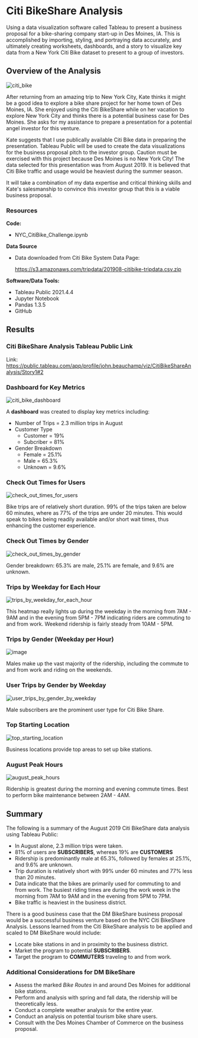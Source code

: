 # Citi BikeShare Analysis
Using a data visualization software called Tableau to present a business proposal for a bike-sharing company start-up in Des Moines, IA. This is accomplished by importing, styling, and portraying data accurately, and ultimately creating worksheets, dashboards, and a story to visualize key data from a New York Citi Bike dataset to present to a group of investors.


## Overview of the Analysis
![citi_bike](https://user-images.githubusercontent.com/94148420/159907840-fed544f3-706d-4896-bc58-13151541cecf.jpg)

After returning from an amazing trip to New York City, Kate thinks it might be a good idea to explore a bike share project for her home town of Des Moines, IA.  She enjoyed using the Citi BikeShare while on her vacation to explore New York City and thinks there is a potential business case for Des Moines.  She asks for my assistance to prepare a presentation for a potential angel investor for this venture.

Kate suggests that I use publically available Citi Bike data in preparing the presentation.  Tableau Public will be used to create the data visualizations for the business proposal pitch to the investor group.  Caution must be exercised with this project because Des Moines is no New York City!  The data selected for this presentation was from August 2019.  It is believed that Citi Bike traffic and usage would be heaviest during the summer season.

It will take a combination of my data expertise and critical thinking skills and Kate's salesmanship to convince this investor group that this is a viable business proposal.

### Resources
**Code:**
* NYC_CitiBike_Challenge.ipynb

**Data Source**
* Data downloaded from Citi Bike System Data Page:
  
  https://s3.amazonaws.com/tripdata/201908-citibike-tripdata.csv.zip
  

**Software/Data Tools:**
* Tableau Public 2021.4.4
* Jupyter Notebook
* Pandas 1.3.5
* GitHub


## Results
### Citi BikeShare Analysis Tableau Public Link

Link:  https://public.tableau.com/app/profile/john.beauchamp/viz/CitiBikeShareAnalysis/Story1#2

### Dashboard for Key Metrics

![citi_bike_dashboard](https://user-images.githubusercontent.com/94148420/160211462-dd8a7224-ae95-46ae-b583-11d725325b04.PNG)

A **dashboard** was created to display key metrics including:
* Number of Trips = 2.3 million trips in August
* Customer Type
    * Customer = 19%
    * Subcriber = 81%
* Gender Breakdown
    * Female = 25.1%
    * Male = 65.3%
    * Unknown = 9.6%

### Check Out Times for Users
![check_out_times_for_users](https://user-images.githubusercontent.com/94148420/160246367-68a9a80e-32a6-42ce-b27d-7d4e0bb77fcc.PNG)

Bike trips are of relatively short duration.  99% of the trips taken are below 60 minutes, where as 77% of the trips are under 20 minutes.  This would speak to bikes being readily available and/or short wait times, thus enhancing the customer experience.

### Check Out Times by Gender
![check_out_times_by_gender](https://user-images.githubusercontent.com/94148420/160246572-c9200ca7-5fc1-4603-b7e1-0399a0f70e2b.PNG)

Gender breakdown:  65.3% are male, 25.1% are female, and 9.6% are unknown.

### Trips by Weekday for Each Hour
![trips_by_weekday_for_each_hour](https://user-images.githubusercontent.com/94148420/160246680-2328f25c-c4d6-4fc5-a7f5-d7f0d7521f64.PNG)

This heatmap really lights up during the weekday in the morning from 7AM - 9AM and in the evening from 5PM - 7PM indicating riders are commuting to and from work.  Weekend ridership is fairly steady from 10AM - 5PM.

### Trips by Gender (Weekday per Hour)
![image](https://user-images.githubusercontent.com/94148420/160246757-b68a6bd8-de17-47a4-a301-9609e2c9d274.png)

Males make up the vast majority of the ridership, including the commute to and from work and riding on the weekends.

### User Trips by Gender by Weekday
![user_trips_by_gender_by_weekday](https://user-images.githubusercontent.com/94148420/160246818-b3fe9755-9d2d-4e4f-a6a4-3b4ca070de29.PNG)

Male subscribers are the prominent user type for Citi Bike Share.

### Top Starting Location
![top_starting_location](https://user-images.githubusercontent.com/94148420/160246885-f30cfdc6-51ef-4279-bd64-91cc70b1cbac.PNG)

Business locations provide top areas to set up bike stations.

### August Peak Hours
![august_peak_hours](https://user-images.githubusercontent.com/94148420/160247086-6f954493-af9c-4904-a151-570e557de52c.PNG)

Ridership is greatest during the morning and evening commute times.  Best to perform bike maintenance between 2AM - 4AM.

## Summary
The following is a summary of the August 2019 Citi BikeShare data analysis using Tableau Public:
* In August alone, 2.3 million trips were taken.
* 81% of users are **SUBSCRIBERS**, whereas 19% are **CUSTOMERS**
* Ridership is predominantly male at 65.3%, followed by females at 25.1%, and 9.6% are unknown.
* Trip duration is relatively short with 99% under 60 minutes and 77% less than 20 minutes.
* Data indicate that the bikes are primarily used for commuting to and from work.  The busiest riding times are during the work week in the morning from 7AM to 9AM and in the evening from 5PM to 7PM.
* Bike traffic is heaviest in the business district.

There is a good business case that the DM BikeShare business proposal would be a successful business venture based on the NYC Citi BikeShare Analysis.  Lessons learned from the Citi BikeShare analysis to be applied and scaled to DM BikeShare would include:
* Locate bike stations in and in proximity to the business district.
* Market the program to potential **SUBSCRIBERS**.
* Target the program to **COMMUTERS** traveling to and from work.

### Additional Considerations for DM BikeShare
* Assess the marked *Bike Routes* in and around Des Moines for additional bike stations.
* Perform and analysis with spring and fall data, the ridership will be theoretically less.
* Conduct a complete weather analysis for the entire year.
* Conduct an analysis on potential tourism bike share users.
* Consult with the Des Moines Chamber of Commerce on the business proposal.


